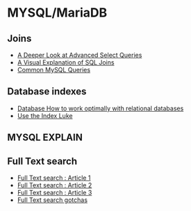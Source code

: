# MYSQL/MariaDB

## Joins

  - [A Deeper Look at Advanced Select Queries]
  - [A Visual Explanation of SQL Joins]
  - [Common MySQL Queries]
  

## Database indexes
  - [Database How to work optimally with relational databases]
  - [Use the Index Luke]
  
  

## MYSQL EXPLAIN


## Full Text search
  - [Full Text search : Article 1]
  - [Full Text search : Article 2]
  - [Full Text search : Article 3]
  - [Full Text search gotchas]
  


[//]: # (These are reference links used in the body of this note and get stripped out when the markdown processor does its job. There is no need to format nicely because it shouldn't be seen. Thanks SO - http://stackoverflow.com/questions/4823468/store-comments-in-markdown-syntax)


   [A Deeper Look at Advanced Select Queries]: <https://code.tutsplus.com/tutorials/a-deeper-look-at-advanced-select-queries--net-13163>
   [A Visual Explanation of SQL Joins]: <https://blog.codinghorror.com/a-visual-explanation-of-sql-joins/>
   [Common MySQL Queries]: <http://www.artfulsoftware.com/infotree/queries.php>
   
   
   [Database How to work optimally with relational databases]: <https://milapneupane.com.np/2019/07/06/how-to-work-optimally-with-relational-databases/>
   [Use the Index Luke]: <https://use-the-index-luke.com/>
   
   
   [Full Text search : Article 1]: <https://www.percona.com/blog/2013/02/26/myisam-vs-innodb-full-text-search-in-mysql-5-6-part-1/>
   [Full Text search : Article 2]: <https://www.percona.com/blog/2013/03/04/innodb-mysql-full-text-search-in-mysql-5-6-part-2-the-queries/>
   [Full Text search : Article 3]: <https://www.percona.com/blog/2013/07/31/innodb-full-text-search-in-mysql-5-6-part-3/>
   [Full Text search gotchas]: <https://www.percona.com/blog/2018/04/04/pattern-matching-queries-vs-fulltext-indexes//>


